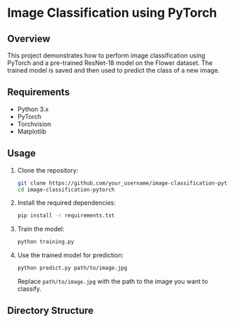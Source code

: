 # Image Classification using PyTorch

## Overview

This project demonstrates how to perform image classification using PyTorch and a pre-trained ResNet-18 model on the Flower dataset. The trained model is saved and then used to predict the class of a new image.

## Requirements

- Python 3.x
- PyTorch
- Torchvision
- Matplotlib

## Usage

1. Clone the repository:

    ```bash
    git clone https://github.com/your_username/image-classification-pytorch.git
    cd image-classification-pytorch
    ```

2. Install the required dependencies:

    ```bash
    pip install -r requirements.txt
    ```

3. Train the model:

    ```bash
    python training.py
    ```

4. Use the trained model for prediction:

    ```bash
    python predict.py path/to/image.jpg
    ```

    Replace `path/to/image.jpg` with the path to the image you want to classify.

## Directory Structure

